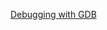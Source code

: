 [Debugging with GDB](https://www.asahi-net.or.jp/~wg5k-ickw/html/online/gdb-4.18/gdb_toc.html)<br/>
